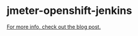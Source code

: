 # jmeter-openshift-jenkins

[For more info, check out the blog post.](https://eleanordare.com/blog/2018/5/3/using-a-jenkins-pipeline-to-run-jmeter-tests-in-openshift-bkba6)
